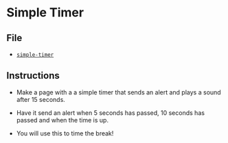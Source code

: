 # Simple Timer

## File

* [`simple-timer`](Unsolved/simple-timer.html)

## Instructions

* Make a page with a a simple timer that sends an alert and plays a sound after 15 seconds.

* Have it send an alert when 5 seconds has passed, 10 seconds has passed and when the time is up.

* You will use this to time the break!
